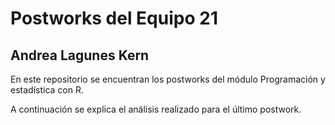 # Postworks del Equipo 21
## Andrea Lagunes Kern

En este repositorio se encuentran los postworks del módulo Programación y estadística con R.

A continuación se explica el análisis realizado para el último postwork.